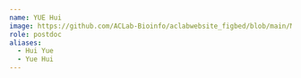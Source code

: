 ```yaml
---
name: YUE Hui
image: https://github.com/ACLab-Bioinfo/aclabwebsite_figbed/blob/main/Member/yuehui.jpg?raw=true
role: postdoc
aliases:
  - Hui Yue
  - Yue Hui
---
```

